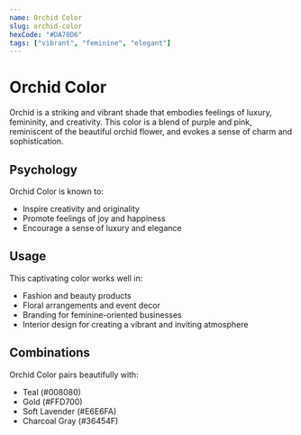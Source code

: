 ```yaml
---
name: Orchid Color
slug: orchid-color
hexCode: "#DA70D6"
tags: ["vibrant", "feminine", "elegant"]
---
```


# Orchid Color

Orchid is a striking and vibrant shade that embodies feelings of luxury, femininity, and creativity. This color is a blend of purple and pink, reminiscent of the beautiful orchid flower, and evokes a sense of charm and sophistication.

## Psychology

Orchid Color is known to:
- Inspire creativity and originality
- Promote feelings of joy and happiness
- Encourage a sense of luxury and elegance

## Usage

This captivating color works well in:
- Fashion and beauty products
- Floral arrangements and event decor
- Branding for feminine-oriented businesses
- Interior design for creating a vibrant and inviting atmosphere

## Combinations

Orchid Color pairs beautifully with:
- Teal (#008080)
- Gold (#FFD700)
- Soft Lavender (#E6E6FA)
- Charcoal Gray (#36454F)